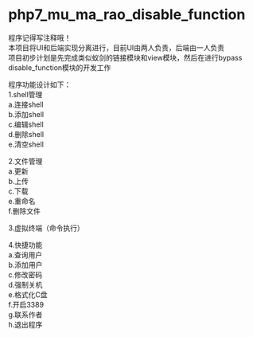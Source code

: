 # php7_mu_ma_rao_disable_function  
程序记得写注释哦！  
本项目将UI和后端实现分离进行，目前UI由两人负责，后端由一人负责  
项目初步计划是先完成类似蚁剑的链接模块和view模块，然后在进行bypass disable_function模块的开发工作 


程序功能设计如下：  
1.shell管理  
a.连接shell  
b.添加shell  
c.编辑shell  
d.删除shell  
e.清空shell

2.文件管理  
a.更新  
b.上传  
c.下载  
e.重命名  
f.删除文件  

3.虚拟终端（命令执行）  

4.快捷功能  
  a.查询用户  
  b.添加用户  
  c.修改密码  
  d.强制关机  
  e.格式化C盘  
  f.开启3389  
  g.联系作者  
  h.退出程序    
